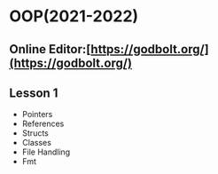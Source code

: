 # OOP(2021-2022)

**Online Editor**:[https://godbolt.org/](https://godbolt.org/)
---

## Lesson 1
* Pointers
* References
* Structs 
* Classes
* File Handling 
* Fmt
